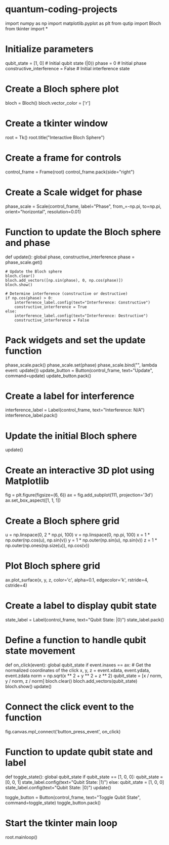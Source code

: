 # quantum-coding-projects
import numpy as np
import matplotlib.pyplot as plt
from qutip import Bloch
from tkinter import *

# Initialize parameters
qubit_state = [1, 0]  # Initial qubit state (|0⟩)
phase = 0  # Initial phase
constructive_interference = False  # Initial interference state

# Create a Bloch sphere plot
bloch = Bloch()
bloch.vector_color = ['r']

# Create a tkinter window
root = Tk()
root.title("Interactive Bloch Sphere")

# Create a frame for controls
control_frame = Frame(root)
control_frame.pack(side="right")

# Create a Scale widget for phase
phase_scale = Scale(control_frame, label="Phase", from_=-np.pi, to=np.pi, orient="horizontal", resolution=0.01)


# Function to update the Bloch sphere and phase
def update():
    global phase, constructive_interference
    phase = phase_scale.get()

    # Update the Bloch sphere
    bloch.clear()
    bloch.add_vectors([np.sin(phase), 0, np.cos(phase)])
    bloch.show()

    # Determine interference (constructive or destructive)
    if np.cos(phase) > 0:
        interference_label.config(text="Interference: Constructive")
        constructive_interference = True
    else:
        interference_label.config(text="Interference: Destructive")
        constructive_interference = False


# Pack widgets and set the update function
phase_scale.pack()
phase_scale.set(phase)
phase_scale.bind("<Motion>", lambda event: update())
update_button = Button(control_frame, text="Update", command=update)
update_button.pack()

# Create a label for interference
interference_label = Label(control_frame, text="Interference: N/A")
interference_label.pack()

# Update the initial Bloch sphere
update()

# Create an interactive 3D plot using Matplotlib
fig = plt.figure(figsize=(6, 6))
ax = fig.add_subplot(111, projection='3d')
ax.set_box_aspect([1, 1, 1])

# Create a Bloch sphere grid
u = np.linspace(0, 2 * np.pi, 100)
v = np.linspace(0, np.pi, 100)
x = 1 * np.outer(np.cos(u), np.sin(v))
y = 1 * np.outer(np.sin(u), np.sin(v))
z = 1 * np.outer(np.ones(np.size(u)), np.cos(v))

# Plot Bloch sphere grid
ax.plot_surface(x, y, z, color='c', alpha=0.1, edgecolor='k', rstride=4, cstride=4)

# Create a label to display qubit state
state_label = Label(control_frame, text="Qubit State: |0⟩")
state_label.pack()


# Define a function to handle qubit state movement
def on_click(event):
    global qubit_state
    if event.inaxes == ax:
        # Get the normalized coordinates of the click
        x, y, z = event.xdata, event.ydata, event.zdata
        norm = np.sqrt(x ** 2 + y ** 2 + z ** 2)
        qubit_state = [x / norm, y / norm, z / norm]
        bloch.clear()
        bloch.add_vectors(qubit_state)
        bloch.show()
        update()


# Connect the click event to the function
fig.canvas.mpl_connect('button_press_event', on_click)


# Function to update qubit state and label
def toggle_state():
    global qubit_state
    if qubit_state == [1, 0, 0]:
        qubit_state = [0, 0, 1]
        state_label.config(text="Qubit State: |1⟩")
    else:
        qubit_state = [1, 0, 0]
        state_label.config(text="Qubit State: |0⟩")
    update()


toggle_button = Button(control_frame, text="Toggle Qubit State", command=toggle_state)
toggle_button.pack()

# Start the tkinter main loop
root.mainloop()
